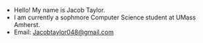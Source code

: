 - Hello! My name is Jacob Taylor.
- I am currently a sophmore Computer Science student at UMass Amherst.
- Email: Jacobtaylor048@gmail.com
  
<!---
JacobTaylor3/JacobTaylor3 is a ✨ special ✨ repository because its `README.md` (this file) appears on your GitHub profile.
You can click the Preview link to take a look at your changes.
--->
